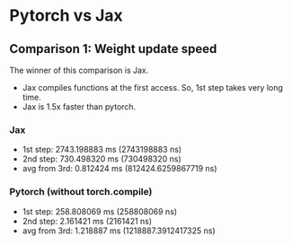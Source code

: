 # Pytorch vs Jax

## Comparison 1: Weight update speed

The winner of this comparison is Jax.

- Jax compiles functions at the first access. So, 1st step takes very long time.
- Jax is 1.5x faster than pytorch.

### Jax

- 1st step: 2743.198883 ms (2743198883 ns)
- 2nd step: 730.498320 ms (730498320 ns)
- avg from 3rd: 0.812424 ms (812424.6259867719 ns)

### Pytorch (without torch.compile)

- 1st step: 258.808069 ms (258808069 ns)
- 2nd step: 2.161421 ms (2161421 ns)
- avg from 3rd: 1.218887 ms (1218887.3912417325 ns)
